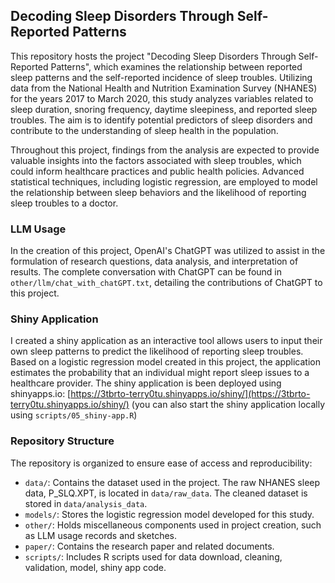 ## Decoding Sleep Disorders Through Self-Reported Patterns
This repository hosts the project "Decoding Sleep Disorders Through Self-Reported Patterns", which examines the relationship between reported sleep patterns and the self-reported incidence of sleep troubles. Utilizing data from the National Health and Nutrition Examination Survey (NHANES) for the years 2017 to March 2020, this study analyzes variables related to sleep duration, snoring frequency, daytime sleepiness, and reported sleep troubles. The aim is to identify potential predictors of sleep disorders and contribute to the understanding of sleep health in the population.

Throughout this project, findings from the analysis are expected to provide valuable insights into the factors associated with sleep troubles, which could inform healthcare practices and public health policies. Advanced statistical techniques, including logistic regression, are employed to model the relationship between sleep behaviors and the likelihood of reporting sleep troubles to a doctor.

### LLM Usage
In the creation of this project, OpenAI's ChatGPT was utilized to assist in the formulation of research questions, data analysis, and interpretation of results. The complete conversation with ChatGPT can be found in `other/llm/chat_with_chatGPT.txt`, detailing the contributions of ChatGPT to this project.

### Shiny Application

I created a shiny application as an interactive tool allows users to input their own sleep patterns to predict the likelihood of reporting sleep troubles. Based on a logistic regression model created in this project, the application estimates the probability that an individual might report sleep issues to a healthcare provider. The shiny application is been deployed using shinyapps.io: [https://3tbrto-terry0tu.shinyapps.io/shiny/](https://3tbrto-terry0tu.shinyapps.io/shiny/) (you can also start the shiny application locally using `scripts/05_shiny-app.R`)

### Repository Structure
The repository is organized to ensure ease of access and reproducibility:

- `data/`: Contains the dataset used in the project. The raw NHANES sleep data, P_SLQ.XPT, is located in `data/raw_data`. The cleaned dataset is stored in `data/analysis_data`.
- `models/`: Stores the logistic regression model developed for this study.
- `other/`: Holds miscellaneous components used in project creation, such as LLM usage records and sketches.
- `paper/`: Contains the research paper and related documents.
- `scripts/`: Includes R scripts used for data download, cleaning, validation, model, shiny app code.
